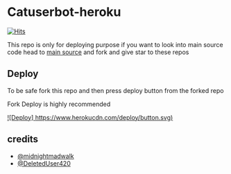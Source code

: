 # Catuserbot-heroku
[![Hits](https://hits.seeyoufarm.com/api/count/incr/badge.svg?url=https%3A%2F%2Fgithub.com%2Ftgcatub%2Fnekopack&count_bg=%2379C83D&title_bg=%23555555&icon=&icon_color=%23E7E7E7&title=hits&edge_flat=false)](https://github.com/Sur-vivor/nekopack)

This repo is only for deploying purpose if you want to look into main source code head to [main source](https://github.com/Sur-vivor/CatUserbot) and fork and give star to these repos 

## Deploy

To be safe fork this repo and then press deploy button from the forked repo 

Fork Deploy is highly recommended

[![Deploy]
https://www.herokucdn.com/deploy/button.svg)](https://dashboard.heroku.com/new?button-url=https%3A%2F%2Fgithub.com%2FSur-vivor%2Fnekopack&template=https%3A%2F%2Fgithub.com%2FSur-vivor%2Fnekopack)


## credits
   - [@midnightmadwalk](https://t.me/midnightmadwalk)
   - [@DeletedUser420](https://t.me/DeletedUser420)
